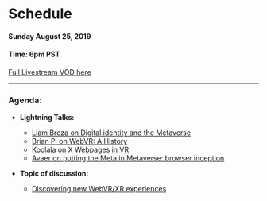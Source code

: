 # Schedule

#### Sunday August 25, 2019
#### **Time:** 6pm PST

[Full Livestream VOD here](https://youtu.be/qyavh2t9iYU)

-------------------------------------------


### **Agenda:**

 - **Lightning Talks:**
   - [Liam Broza on Digital identity and the Metaverse](https://youtu.be/oLtLmT5esXM)
   - [Brian P. on WebVR: A History](https://youtu.be/1gc7bgtpc80)
   - [Koolala on X Webpages in VR](https://youtu.be/tbvW4Tzbzrk)
   - [Avaer on putting the Meta in Metaverse: browser inception](https://youtu.be/3htL9RfGdHg)

 - **Topic of discussion:**
   - [Discovering new WebVR/XR experiences](https://github.com/M3-org/research/issues/4)
